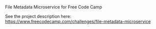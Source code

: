 
File Metadata Microservice for Free Code Camp

See the project description here: https://www.freecodecamp.com/challenges/file-metadata-microservice